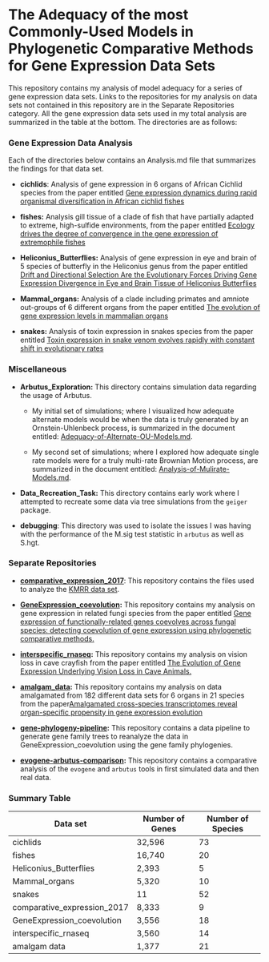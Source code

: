 # The Adequacy of the most Commonly-Used Models in Phylogenetic Comparative Methods for Gene Expression Data Sets

This repository contains my analysis of model adequacy for a series of gene expression data sets. Links to the repositories for my analysis on data sets not contained in this repository are in the Separate Repositories category. All the gene expression data sets used in my total analysis are summarized in the table at the bottom. The directories are as follows:

### Gene Expression Data Analysis

Each of the directories below contains an Analysis.md file that summarizes the findings for that data set.

-   **cichlids**: Analysis of gene expression in 6 organs of African Cichlid species from the paper entitled [Gene expression dynamics during rapid organismal diversification in African cichlid fishes](https://www.nature.com/articles/s41559-020-01354-3)

-   **fishes:** Analysis gill tissue of a clade of fish that have partially adapted to extreme, high-sulfide environments, from the paper entitled [Ecology drives the degree of convergence in the gene expression of extremophile fishes](https://www.biorxiv.org/content/10.1101/2021.12.13.472416v1.full)

-   **Heliconius_Butterflies:** Analysis of gene expression in eye and brain of 5 species of butterfly in the Heliconius genus from the paper entitled [Drift and Directional Selection Are the Evolutionary Forces Driving Gene Expression Divergence in Eye and Brain Tissue of Heliconius Butterflies](https://academic.oup.com/genetics/article/213/2/581/5930581?login=true)

-   **Mammal_organs:** Analysis of a clade including primates and amniote out-groups of 6 different organs from the paper entitled [The evolution of gene expression levels in mammalian organs](https://www.nature.com/articles/nature10532)

-   **snakes:** Analysis of toxin expression in snakes species from the paper entitled [Toxin expression in snake venom evolves rapidly with constant shift in evolutionary rates](https://royalsocietypublishing.org/doi/full/10.1098/rspb.2020.0613#d1e1203)

### Miscellaneous 

-   **Arbutus_Exploration:** This directory contains simulation data regarding the usage of Arbutus.

    -   My initial set of simulations; where I visualized how adequate alternate models would be when the data is truly generated by an Ornstein-Uhlenbeck process, is summarized in the document entitled: [Adequacy-of-Alternate-OU-Models.md](https://github.com/pennell-lab-ubc/fiels_workbench/blob/main/Arbutus_Exploration/Adequacy-of-Alternate-OU-Models.md).

    -   My second set of simulations; where I explored how adequate single rate models were for a truly multi-rate Brownian Motion process, are summarized in the document entitled: [Analysis-of-Mulirate-Models.md](https://github.com/pennell-lab-ubc/fiels_workbench/blob/main/Arbutus_Exploration/Analysis-of-Multirate-Models.md).

-    **Data_Recreation_Task:** This directory contains early work where I attempted to recreate some data via tree simulations from the `geiger` package.

-   **debugging**: This directory was used to isolate the issues I was having with the performance of the M.sig test statistic in `arbutus` as well as S.hgt.

### Separate Repositories

-   [**comparative_expression_2017**](https://github.com/fieldima/comparative_expression_2017): This repository contains the files used to analyze the [KMRR data set](https://academic.oup.com/bib/article/18/2/205/2562739?login=false).

-   [**GeneExpression_coevolution**](https://github.com/fieldima/GeneExpression_coevolution)**:** This repository contains my analysis on gene expression in related fungi species from the paper entitled [Gene expression of functionally-related genes coevolves across fungal species: detecting coevolution of gene expression using phylogenetic comparative methods.](https://bmcgenomics.biomedcentral.com/articles/10.1186/s12864-020-6761-3)

-   [**interspecific_rnaseq**](https://github.com/fieldima/interspecific_rnaseq)**:** This repository contains my analysis on vision loss in cave crayfish from the paper entitled [The Evolution of Gene Expression Underlying Vision Loss in Cave Animals.](https://academic.oup.com/mbe/article/35/8/2005/5000155?login=false)

-   [**amalgam_data**](https://github.com/fieldima/amalgam_data)**:** This repository contains my analysis on data amalgamated from 182 different data sets for 6 organs in 21 species from the paper[Amalgamated cross-species transcriptomes reveal organ-specific propensity in gene expression evolution](https://www.nature.com/articles/s41467-020-18090-8)

-   [**gene-phylogeny-pipeline**](https://github.com/pennell-lab-ubc/gene-phylogeny-pipeline)**:** This repository contains a data pipeline to generate gene family trees to reanalyze the data in GeneExpression_coevolution using the gene family phylogenies.

-   [**evogene-arbutus-comparison**](https://github.com/fieldima/evogene-arbutus-comparison)**:** This repository contains a comparative analysis of the `evogene` and `arbutus` tools in first simulated data and then real data.

### Summary Table

| Data set                    | Number of Genes | Number of Species |
|-----------------------------|-----------------|-------------------|
| cichlids                    | 32,596          | 73                |
| fishes                      | 16,740          | 20                |
| Heliconius_Butterflies      | 2,393           | 5                 |
| Mammal_organs               | 5,320           | 10                |
| snakes                      | 11              | 52                |
| comparative_expression_2017 | 8,333           | 9                 |
| GeneExpression_coevolution  | 3,556           | 18                |
| interspecific_rnaseq        | 3,560           | 14                |
| amalgam data                | 1,377           | 21                |

